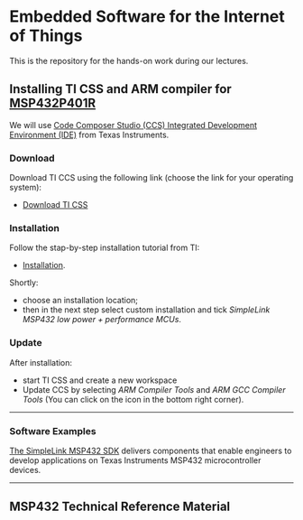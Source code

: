 # Embedded Software for the Internet of Things

This is the repository for the hands-on work during our lectures.

## Installing TI CSS and ARM compiler for [MSP432P401R](https://www.ti.com/product/MSP432P401R)

We will use [Code Composer Studio (CCS) Integrated Development Environment (IDE)](https://www.ti.com/tool/CCSTUDIO) from Texas Instruments. 

### Download
Download TI CCS using the following link (choose the link for your operating system):
- [Download TI CSS](https://www.ti.com/tool/download/CCSTUDIO)

### Installation
Follow the stap-by-step installation tutorial from TI: 
- [Installation](https://software-dl.ti.com/ccs/esd/documents/users_guide_10.1.0/ccs_installation.html).

Shortly: 
- choose an installation location;
- then in the next step select custom installation and tick *SimpleLink MSP432 low power + performance MCUs*.

### Update 
After installation:
- start TI CSS and create a new workspace
- Update CCS by selecting *ARM Compiler Tools* and *ARM GCC Compiler Tools* (You can click on the icon in the bottom right corner). 

* * *

### Software Examples
[The SimpleLink MSP432 SDK](http://dev.ti.com/tirex/explore/node?devtools=MSP-EXP432P401R&node=ADoDWIZc5WTuUbxxkAgevQ__z-lQYNj__LATEST) 
delivers components that enable engineers to develop applications on Texas Instruments MSP432 microcontroller devices.

* * *

## MSP432 Technical Reference Material


